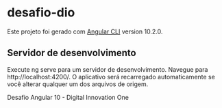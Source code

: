 # desafio-dio

Este projeto foi gerado com [Angular CLI](https://github.com/angular/angular-cli) version 10.2.0.

## Servidor de desenvolvimento

Execute ng serve para um servidor de desenvolvimento. Navegue para http://localhost:4200/. O aplicativo será recarregado automaticamente se você alterar qualquer um dos arquivos de origem.

Desafio Angular 10 - Digital Innovation One
